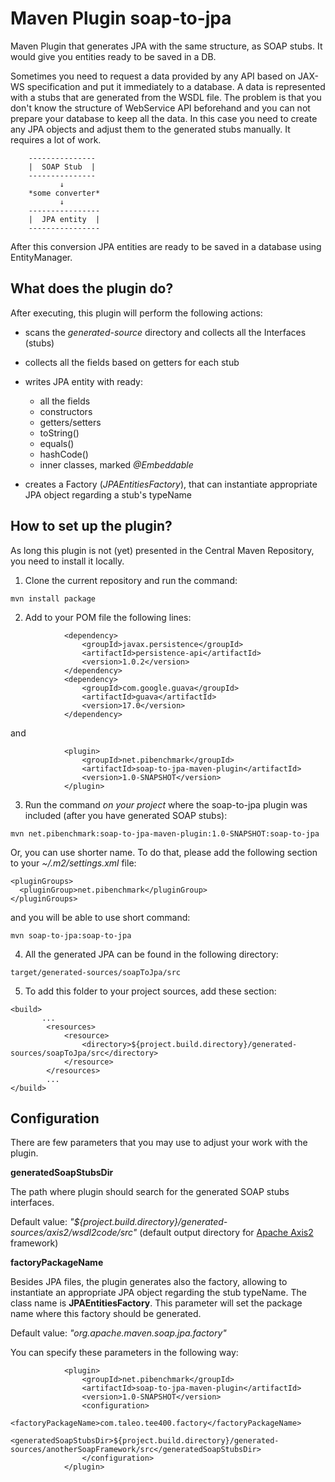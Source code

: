 Maven Plugin soap-to-jpa
===========

Maven Plugin that generates JPA with the same structure, as SOAP stubs. It would give you entities ready to be saved in a DB.

Sometimes you need to request a data provided by any API based on JAX-WS specification and put it immediately to a database. A data is represented 
with a stubs that are generated from the WSDL file. The problem is that you don't know the structure of WebService API beforehand and 
you can not prepare your database to keep all the data. In this case you need to create any JPA objects and adjust them
to the generated stubs manually. It requires a lot of work.

```
    ---------------
    |  SOAP Stub  |
    ---------------
           ↓
    *some converter*
           ↓
    ----------------
    |  JPA entity  |
    ----------------
```

After this conversion JPA entities are ready to be saved in a database using EntityManager.

What does the plugin do?
------

After executing, this plugin will perform the following actions:

* scans the *generated-source* directory and collects all the Interfaces (stubs)
* collects all the fields based on getters for each stub
* writes JPA entity with ready:

    * all the fields
    * constructors 
    * getters/setters
    * toString()
    * equals()
    * hashCode()
    * inner classes, marked *@Embeddable*
  
* creates a Factory (*JPAEntitiesFactory*), that can instantiate appropriate JPA object regarding a stub's typeName

How to set up the plugin?
-----

As long this plugin is not (yet) presented in the Central Maven Repository, you need to install it locally.

1. Clone the current repository and run the command:

 ```
 mvn install package
 ```

2. Add to your POM file the following lines:

```
            <dependency>
                <groupId>javax.persistence</groupId>
                <artifactId>persistence-api</artifactId>
                <version>1.0.2</version>
            </dependency>
            <dependency>
                <groupId>com.google.guava</groupId>
                <artifactId>guava</artifactId>
                <version>17.0</version>
            </dependency>
```

and

``` 
            <plugin>
                <groupId>net.pibenchmark</groupId>
                <artifactId>soap-to-jpa-maven-plugin</artifactId>
                <version>1.0-SNAPSHOT</version>
            </plugin>
```

3. Run the command *on your project* where the soap-to-jpa plugin was included (after you have generated SOAP stubs):
 
 
 ```
 mvn net.pibenchmark:soap-to-jpa-maven-plugin:1.0-SNAPSHOT:soap-to-jpa
 ```
 
 Or, you can use shorter name. To do that, please add the following section to your *~/.m2/settings.xml* file:
 
 ```
 <pluginGroups>
   <pluginGroup>net.pibenchmark</pluginGroup>
 </pluginGroups>
 ```
 
 and you will be able to use short command:
 
 ```
 mvn soap-to-jpa:soap-to-jpa
 ```
 
4. All the generated JPA can be found in the following directory:
 
 ```
 target/generated-sources/soapToJpa/src
 ```
 
5. To add this folder to your project sources, add these section:
 
 ```
 <build>
        ...
         <resources>
             <resource>
                 <directory>${project.build.directory}/generated-sources/soapToJpa/src</directory>
             </resource>
         </resources>
         ...
</build>
```
 
Configuration
-----
 
There are few parameters that you may use to adjust your work with the plugin.
 
**generatedSoapStubsDir**

The path where plugin should search for the generated SOAP stubs interfaces.

Default value: *"${project.build.directory}/generated-sources/axis2/wsdl2code/src"* (default output directory for [Apache Axis2](http://axis.apache.org/axis2/java/core) framework)

**factoryPackageName**

Besides JPA files, the plugin generates also the factory, allowing to instantiate an appropriate JPA object regarding the stub typeName. The class name is **JPAEntitiesFactory**.
This parameter will set the package name where this factory should be generated.

Default value: *"org.apache.maven.soap.jpa.factory"*

You can specify these parameters in the following way:

```
            <plugin>
                <groupId>net.pibenchmark</groupId>
                <artifactId>soap-to-jpa-maven-plugin</artifactId>
                <version>1.0-SNAPSHOT</version>
                <configuration>
                    <factoryPackageName>com.taleo.tee400.factory</factoryPackageName>
                    <generatedSoapStubsDir>${project.build.directory}/generated-sources/anotherSoapFramework/src</generatedSoapStubsDir>
                </configuration>
            </plugin>
```